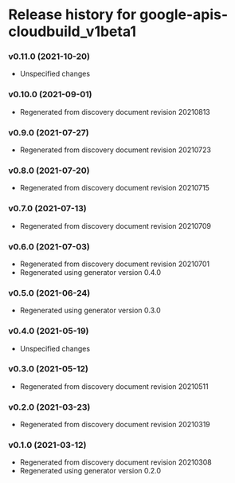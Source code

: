 # Release history for google-apis-cloudbuild_v1beta1

### v0.11.0 (2021-10-20)

* Unspecified changes

### v0.10.0 (2021-09-01)

* Regenerated from discovery document revision 20210813

### v0.9.0 (2021-07-27)

* Regenerated from discovery document revision 20210723

### v0.8.0 (2021-07-20)

* Regenerated from discovery document revision 20210715

### v0.7.0 (2021-07-13)

* Regenerated from discovery document revision 20210709

### v0.6.0 (2021-07-03)

* Regenerated from discovery document revision 20210701
* Regenerated using generator version 0.4.0

### v0.5.0 (2021-06-24)

* Regenerated using generator version 0.3.0

### v0.4.0 (2021-05-19)

* Unspecified changes

### v0.3.0 (2021-05-12)

* Regenerated from discovery document revision 20210511

### v0.2.0 (2021-03-23)

* Regenerated from discovery document revision 20210319

### v0.1.0 (2021-03-12)

* Regenerated from discovery document revision 20210308
* Regenerated using generator version 0.2.0

